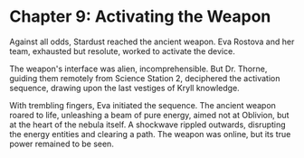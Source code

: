# Chapter 9: Activating the Weapon

Against all odds, Stardust reached the ancient weapon.  Eva Rostova and her team, exhausted but resolute, worked to activate the device.

The weapon's interface was alien, incomprehensible.  But Dr. Thorne, guiding them remotely from Science Station 2, deciphered the activation sequence, drawing upon the last vestiges of Kryll knowledge.

With trembling fingers, Eva initiated the sequence.  The ancient weapon roared to life, unleashing a beam of pure energy, aimed not at Oblivion, but at the heart of the nebula itself.  A shockwave rippled outwards, disrupting the energy entities and clearing a path.  The weapon was online, but its true power remained to be seen.

